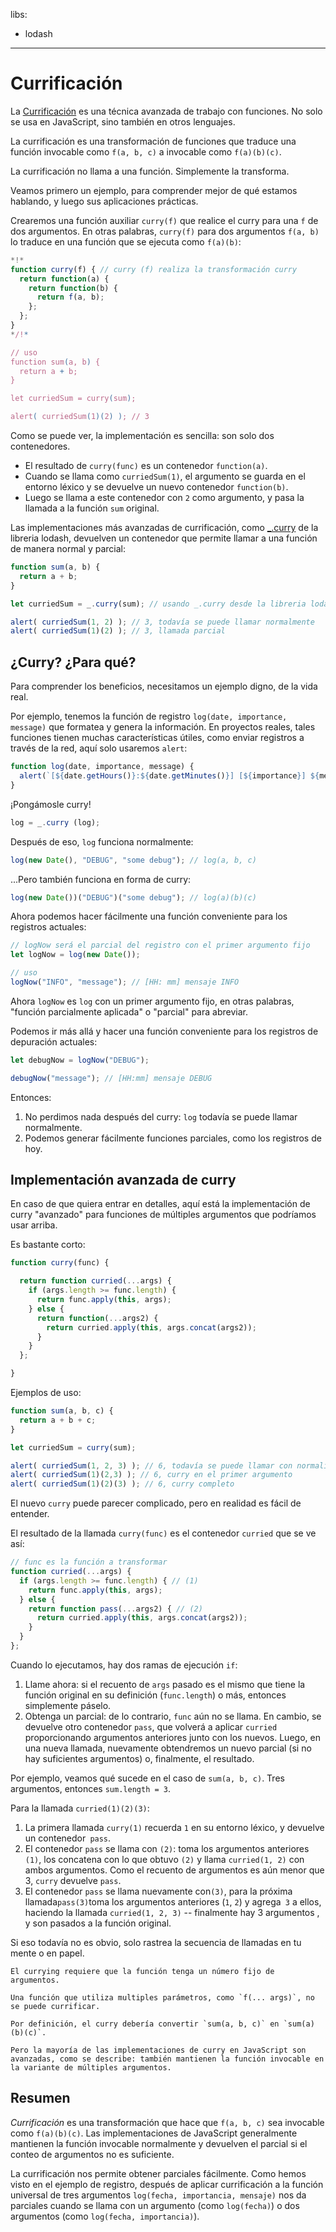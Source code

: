 libs:
  - lodash

---

# Currificación

La [Currificación](https://es.wikipedia.org/wiki/Currificación) es una técnica avanzada de trabajo con funciones. No solo se usa en JavaScript, sino también en otros lenguajes.

La currificación es una transformación de funciones que traduce una función invocable como `f(a, b, c)` a invocable como `f(a)(b)(c)`.

La currificación no llama a una función. Simplemente la transforma.

Veamos primero un ejemplo, para comprender mejor de qué estamos hablando, y luego sus aplicaciones prácticas.

Crearemos una función auxiliar `curry(f)` que realice el curry para una `f` de dos argumentos. En otras palabras, `curry(f)` para dos argumentos `f(a, b)` lo traduce en una función que se ejecuta como `f(a)(b)`:

```js run
*!*
function curry(f) { // curry (f) realiza la transformación curry
  return function(a) {
    return function(b) {
      return f(a, b);
    };
  };
}
*/!*

// uso
function sum(a, b) {
  return a + b;
}

let curriedSum = curry(sum);

alert( curriedSum(1)(2) ); // 3
```

Como se puede ver, la implementación es sencilla: son solo dos contenedores.

- El resultado de `curry(func)` es un contenedor `function(a)`.
- Cuando se llama como `curriedSum(1)`, el argumento se guarda en el entorno léxico y se devuelve un nuevo contenedor `function(b)`.
- Luego se llama a este contenedor con `2` como argumento, y pasa la llamada a la función `sum` original.

Las implementaciones más avanzadas de currificación, como [_.curry](https://lodash.com/docs#curry) de la libreria lodash, devuelven un contenedor que permite llamar a una función de manera normal y parcial:

```js run
function sum(a, b) {
  return a + b;
}

let curriedSum = _.curry(sum); // usando _.curry desde la libreria lodash

alert( curriedSum(1, 2) ); // 3, todavía se puede llamar normalmente
alert( curriedSum(1)(2) ); // 3, llamada parcial
```

## ¿Curry? ¿Para qué?

Para comprender los beneficios, necesitamos un ejemplo digno, de la vida real.

Por ejemplo, tenemos la función de registro `log(date, importance, message)` que formatea y genera la información. En proyectos reales, tales funciones tienen muchas características útiles, como enviar registros a través de la red, aquí solo usaremos `alert`:

```js
function log(date, importance, message) {
  alert(`[${date.getHours()}:${date.getMinutes()}] [${importance}] ${message}`);
}
```

¡Pongámosle curry!

```js
log = _.curry (log);
```

Después de eso, `log` funciona normalmente:

```js
log(new Date(), "DEBUG", "some debug"); // log(a, b, c)
```

...Pero también funciona en forma de curry:

```js
log(new Date())("DEBUG")("some debug"); // log(a)(b)(c)
```

Ahora podemos hacer fácilmente una función conveniente para los registros actuales:

```js
// logNow será el parcial del registro con el primer argumento fijo
let logNow = log(new Date());

// uso
logNow("INFO", "message"); // [HH: mm] mensaje INFO
```

Ahora `logNow` es `log` con un primer argumento fijo, en otras palabras, "función parcialmente aplicada" o "parcial" para abreviar.

Podemos ir más allá y hacer una función conveniente para los registros de depuración actuales:

```js
let debugNow = logNow("DEBUG");

debugNow("message"); // [HH:mm] mensaje DEBUG
```

Entonces:
1. No perdimos nada después del curry: `log` todavía se puede llamar normalmente.
2. Podemos generar fácilmente funciones parciales, como los registros de hoy.

## Implementación avanzada de curry

En caso de que quiera entrar en detalles, aquí está la implementación de curry "avanzado" para funciones de múltiples argumentos que podríamos usar arriba.

Es bastante corto:

```js
function curry(func) {

  return function curried(...args) {
    if (args.length >= func.length) {
      return func.apply(this, args);
    } else {
      return function(...args2) {
        return curried.apply(this, args.concat(args2));
      }
    }
  };

}
```

Ejemplos de uso:

```js
function sum(a, b, c) {
  return a + b + c;
}

let curriedSum = curry(sum);

alert( curriedSum(1, 2, 3) ); // 6, todavía se puede llamar con normalidad
alert( curriedSum(1)(2,3) ); // 6, curry en el primer argumento
alert( curriedSum(1)(2)(3) ); // 6, curry completo
```

El nuevo `curry` puede parecer complicado, pero en realidad es fácil de entender.

El resultado de la llamada `curry(func)` es el contenedor `curried` que se ve así:

```js
// func es la función a transformar
function curried(...args) {
  if (args.length >= func.length) { // (1)
    return func.apply(this, args);
  } else {
    return function pass(...args2) { // (2)
      return curried.apply(this, args.concat(args2));
    }
  }
};
```

Cuando lo ejecutamos, hay dos ramas de ejecución `if`:

1. Llame ahora: si el recuento de `args` pasado es el mismo que tiene la función original en su definición (`func.length`) o más, entonces simplemente páselo.
2. Obtenga un parcial: de lo contrario, `func` aún no se llama. En cambio, se devuelve otro contenedor `pass`, que volverá a aplicar `curried` proporcionando argumentos anteriores junto con los nuevos. Luego, en una nueva llamada, nuevamente obtendremos un nuevo parcial (si no hay suficientes argumentos) o, finalmente, el resultado.

Por ejemplo, veamos qué sucede en el caso de `sum(a, b, c)`. Tres argumentos, entonces `sum.length = 3`.

Para la llamada `curried(1)(2)(3)`:

1. La primera llamada `curry(1)` recuerda `1` en su entorno léxico, y devuelve un contenedor` pass`.
2. El contenedor `pass` se llama con `(2)`: toma los argumentos anteriores `(1)`, los concatena con lo que obtuvo `(2)` y llama `curried(1, 2)` con ambos argumentos. Como el recuento de argumentos es aún menor que 3, `curry` devuelve `pass`.
3. El contenedor `pass` se llama nuevamente con` (3) `, para la próxima llamada` pass(3) `toma los argumentos anteriores (`1`, `2`) y agrega` 3` a ellos, haciendo la llamada `curried(1, 2, 3)` -- finalmente hay 3 argumentos , y son pasados a la función original.

Si eso todavía no es obvio, solo rastrea la secuencia de llamadas en tu mente o en papel.

```smart header="Solo funciones de longitud fija "
El currying requiere que la función tenga un número fijo de argumentos.

Una función que utiliza multiples parámetros, como `f(... args)`, no se puede currificar.
```

```smart header =" Un poco más que curry "
Por definición, el curry debería convertir `sum(a, b, c)` en `sum(a)(b)(c)`.

Pero la mayoría de las implementaciones de curry en JavaScript son avanzadas, como se describe: también mantienen la función invocable en la variante de múltiples argumentos.
```

## Resumen

*Currificación* es una transformación que hace que `f(a, b, c)` sea invocable como `f(a)(b)(c)`. Las implementaciones de JavaScript generalmente mantienen la función invocable normalmente y devuelven el parcial si el conteo de argumentos no es suficiente.

La currificación nos permite obtener parciales fácilmente. Como hemos visto en el ejemplo de registro, después de aplicar currificación a la función universal de tres argumentos `log(fecha, importancia, mensaje)` nos da parciales cuando se llama con un argumento (como `log(fecha)`) o dos argumentos (como ` log(fecha, importancia) `).
